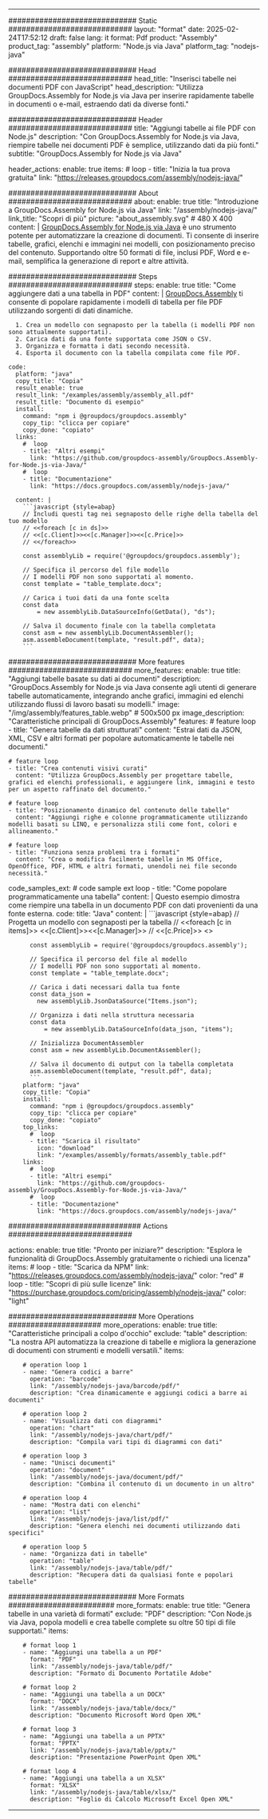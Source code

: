 



---
############################# Static ############################
layout: "format"
date:  2025-02-24T17:52:12
draft: false
lang: it
format: Pdf
product: "Assembly"
product_tag: "assembly"
platform: "Node.js via Java"
platform_tag: "nodejs-java"

############################# Head ############################
head_title: "Inserisci tabelle nei documenti PDF con JavaScript"
head_description: "Utilizza GroupDocs.Assembly for Node.js via Java per inserire rapidamente tabelle in documenti o e-mail, estraendo dati da diverse fonti."

############################# Header ############################
title: "Aggiungi tabelle ai file PDF con Node.js" 
description: "Con GroupDocs.Assembly for Node.js via Java, riempire tabelle nei documenti PDF è semplice, utilizzando dati da più fonti."
subtitle: "GroupDocs.Assembly for Node.js via Java" 

header_actions:
  enable: true
  items:
    #  loop
    - title: "Inizia la tua prova gratuita"
      link: "https://releases.groupdocs.com/assembly/nodejs-java/"
      
############################# About ############################
about:
    enable: true
    title: "Introduzione a GroupDocs.Assembly for Node.js via Java"
    link: "/assembly/nodejs-java/"
    link_title: "Scopri di più"
    picture: "about_assembly.svg" # 480 X 400
    content: |
       [GroupDocs.Assembly for Node.js via Java](/assembly/nodejs-java/) è uno strumento potente per automatizzare la creazione di documenti. Ti consente di inserire tabelle, grafici, elenchi e immagini nei modelli, con posizionamento preciso del contenuto. Supportando oltre 50 formati di file, inclusi PDF, Word e e-mail, semplifica la generazione di report e altre attività.

############################# Steps ############################
steps:
    enable: true
    title: "Come aggiungere dati a una tabella in PDF"
    content: |
      [GroupDocs.Assembly](/assembly/nodejs-java/) ti consente di popolare rapidamente i modelli di tabella per file PDF utilizzando sorgenti di dati dinamiche.
      
      1. Crea un modello con segnaposto per la tabella (i modelli PDF non sono attualmente supportati).
      2. Carica dati da una fonte supportata come JSON o CSV.
      3. Organizza e formatta i dati secondo necessità.
      4. Esporta il documento con la tabella compilata come file PDF.
   
    code:
      platform: "java"
      copy_title: "Copia"
      result_enable: true
      result_link: "/examples/assembly/assembly_all.pdf"
      result_title: "Documento di esempio"
      install:
        command: "npm i @groupdocs/groupdocs.assembly"
        copy_tip: "clicca per copiare"
        copy_done: "copiato"
      links:
        #  loop
        - title: "Altri esempi"
          link: "https://github.com/groupdocs-assembly/GroupDocs.Assembly-for-Node.js-via-Java/"
        #  loop
        - title: "Documentazione"
          link: "https://docs.groupdocs.com/assembly/nodejs-java/"
          
      content: |
        ```javascript {style=abap}
        // Includi questi tag nei segnaposto delle righe della tabella del tuo modello
        // <<foreach [c in ds]>>
        // <<[c.Client]>><<[c.Manager]>><<[c.Price]>>
        // <</foreach>>
    
        const assemblyLib = require('@groupdocs/groupdocs.assembly');

        // Specifica il percorso del file modello
        // I modelli PDF non sono supportati al momento.
        const template = "table_template.docx";

        // Carica i tuoi dati da una fonte scelta
        const data 
            = new assemblyLib.DataSourceInfo(GetData(), "ds");

        // Salva il documento finale con la tabella completata
        const asm = new assemblyLib.DocumentAssembler();
        asm.assembleDocument(template, "result.pdf", data);
        ```           

############################# More features ############################
more_features:
  enable: true
  title: "Aggiungi tabelle basate su dati ai documenti"
  description: "GroupDocs.Assembly for Node.js via Java consente agli utenti di generare tabelle automaticamente, integrando anche grafici, immagini ed elenchi utilizzando flussi di lavoro basati su modelli."
  image: "/img/assembly/features_table.webp" # 500x500 px
  image_description: "Caratteristiche principali di GroupDocs.Assembly"
  features:
    # feature loop
    - title: "Genera tabelle da dati strutturati"
      content: "Estrai dati da JSON, XML, CSV e altri formati per popolare automaticamente le tabelle nei documenti."

    # feature loop
    - title: "Crea contenuti visivi curati"
      content: "Utilizza GroupDocs.Assembly per progettare tabelle, grafici ed elenchi professionali, e aggiungere link, immagini e testo per un aspetto raffinato del documento."

    # feature loop
    - title: "Posizionamento dinamico del contenuto delle tabelle"
      content: "Aggiungi righe e colonne programmaticamente utilizzando modelli basati su LINQ, e personalizza stili come font, colori e allineamento."

    # feature loop
    - title: "Funziona senza problemi tra i formati"
      content: "Crea o modifica facilmente tabelle in MS Office, OpenOffice, PDF, HTML e altri formati, unendoli nei file secondo necessità."
      
  code_samples_ext:
    # code sample ext loop
    - title: "Come popolare programmaticamente una tabella"
      content: |
        Questo esempio dimostra come riempire una tabella in un documento PDF con dati provenienti da una fonte esterna.
      code:
        title: "Java"
        content: |
          ```javascript {style=abap}
          // Progetta un modello con segnaposti per la tabella
          // <<foreach [c in items]>> <<[c.Client]>><<[c.Manager]>>
          //  <<[c.Price]>> <</foreach>>
          
          const assemblyLib = require('@groupdocs/groupdocs.assembly');

          // Specifica il percorso del file al modello
          // I modelli PDF non sono supportati al momento.
          const template = "table_template.docx";

          // Carica i dati necessari dalla tua fonte
          const data_json = 
            new assemblyLib.JsonDataSource("Items.json");

          // Organizza i dati nella struttura necessaria
          const data 
              = new assemblyLib.DataSourceInfo(data_json, "items");

          // Inizializza DocumentAssembler
          const asm = new assemblyLib.DocumentAssembler();

          // Salva il documento di output con la tabella completata
          asm.assembleDocument(template, "result.pdf", data);
          ```
        platform: "java"
        copy_title: "Copia"
        install:
          command: "npm i @groupdocs/groupdocs.assembly"
          copy_tip: "clicca per copiare"
          copy_done: "copiato"
        top_links:
          #  loop
          - title: "Scarica il risultato"
            icon: "download"
            link: "/examples/assembly/formats/assembly_table.pdf"
        links:
          #  loop
          - title: "Altri esempi"
            link: "https://github.com/groupdocs-assembly/GroupDocs.Assembly-for-Node.js-via-Java/"
          #  loop
          - title: "Documentazione"
            link: "https://docs.groupdocs.com/assembly/nodejs-java/"
            

            


############################## Actions ############################

actions:
  enable: true
  title: "Pronto per iniziare?"
  description: "Esplora le funzionalità di GroupDocs.Assembly gratuitamente o richiedi una licenza"
  items:
    #  loop
    - title: "Scarica da NPM"
      link: "https://releases.groupdocs.com/assembly/nodejs-java/"
      color: "red"
        #  loop
    - title: "Scopri di più sulle licenze"
      link: "https://purchase.groupdocs.com/pricing/assembly/nodejs-java/"
      color: "light"


############################# More Operations #####################
more_operations:
    enable: true
    title: "Caratteristiche principali a colpo d'occhio"
    exclude: "table"
    description: "La nostra API automatizza la creazione di tabelle e migliora la generazione di documenti con strumenti e modelli versatili."
    items: 
          
        # operation loop 1
        - name: "Genera codici a barre"
          operation: "barcode"
          link: "/assembly/nodejs-java/barcode/pdf/"
          description: "Crea dinamicamente e aggiungi codici a barre ai documenti"

        # operation loop 2
        - name: "Visualizza dati con diagrammi"
          operation: "chart"
          link: "/assembly/nodejs-java/chart/pdf/"
          description: "Compila vari tipi di diagrammi con dati"

        # operation loop 3
        - name: "Unisci documenti"
          operation: "document"
          link: "/assembly/nodejs-java/document/pdf/"
          description: "Combina il contenuto di un documento in un altro"

        # operation loop 4
        - name: "Mostra dati con elenchi"
          operation: "list"
          link: "/assembly/nodejs-java/list/pdf/"
          description: "Genera elenchi nei documenti utilizzando dati specifici"

        # operation loop 5
        - name: "Organizza dati in tabelle"
          operation: "table"
          link: "/assembly/nodejs-java/table/pdf/"
          description: "Recupera dati da qualsiasi fonte e popolari tabelle"
         
          
############################# More Formats ########################
more_formats:
    enable: true
    title: "Genera tabelle in una varietà di formati"
    exclude: "PDF"
    description: "Con Node.js via Java, popola modelli e crea tabelle complete su oltre 50 tipi di file supportati."
    items: 
          
        # format loop 1
        - name: "Aggiungi una tabella a un PDF"
          format: "PDF"
          link: "/assembly/nodejs-java/table/pdf/"
          description: "Formato di Documento Portatile Adobe"
          
        # format loop 2
        - name: "Aggiungi una tabella a un DOCX"
          format: "DOCX"
          link: "/assembly/nodejs-java/table/docx/"
          description: "Documento Microsoft Word Open XML"
          
        # format loop 3
        - name: "Aggiungi una tabella a un PPTX"
          format: "PPTX"
          link: "/assembly/nodejs-java/table/pptx/"
          description: "Presentazione PowerPoint Open XML"
          
        # format loop 4
        - name: "Aggiungi una tabella a un XLSX"
          format: "XLSX"
          link: "/assembly/nodejs-java/table/xlsx/"
          description: "Foglio di Calcolo Microsoft Excel Open XML"


          

---